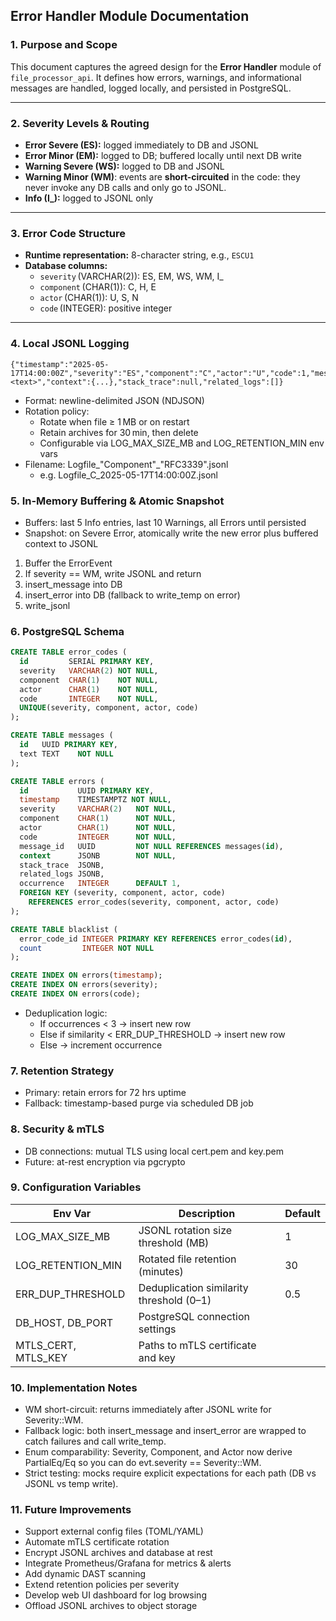 ## Error Handler Module Documentation

### 1. Purpose and Scope
This document captures the agreed design for the **Error Handler** module of `file_processor_api`. It defines how errors, warnings, and informational messages are handled, logged locally, and persisted in PostgreSQL.

---

### 2. Severity Levels & Routing
- **Error Severe (ES):** logged immediately to DB and JSONL
- **Error Minor (EM):** logged to DB; buffered locally until next DB write
- **Warning Severe (WS):** logged to DB and JSONL 
- **Warning Minor (WM)**: events are **short-circuited** in the code: they never invoke any DB calls and only go to JSONL.
- **Info (I_):** logged to JSONL only

---

### 3. Error Code Structure
- **Runtime representation:** 8-character string, e.g., `ESCU1`
- **Database columns:**
    - `severity` (VARCHAR(2)): ES, EM, WS, WM, I_
    - `component` (CHAR(1)): C, H, E
    - `actor` (CHAR(1)): U, S, N
    - `code` (INTEGER): positive integer

---

### 4. Local JSONL Logging
```jsonl
{"timestamp":"2025-05-17T14:00:00Z","severity":"ES","component":"C","actor":"U","code":1,"message":"<text>","context":{...},"stack_trace":null,"related_logs":[]}
```

- Format: newline-delimited JSON (NDJSON)
- Rotation policy:
  - Rotate when file ≥ 1 MB or on restart 
  - Retain archives for 30 min, then delete 
  - Configurable via LOG_MAX_SIZE_MB and LOG_RETENTION_MIN env vars 
- Filename: Logfile_"Component"_"RFC3339".jsonl
  - e.g. Logfile_C_2025-05-17T14:00:00Z.jsonl

### 5. In-Memory Buffering & Atomic Snapshot
- Buffers: last 5 Info entries, last 10 Warnings, all Errors until persisted 
- Snapshot: on Severe Error, atomically write the new error plus buffered context to JSONL

1. Buffer the ErrorEvent
2. If severity == WM, write JSONL and return
3. insert_message into DB
4. insert_error into DB (fallback to write_temp on error)
5. write_jsonl

### 6. PostgreSQL Schema
```sql
CREATE TABLE error_codes (
  id         SERIAL PRIMARY KEY,
  severity   VARCHAR(2) NOT NULL,
  component  CHAR(1)    NOT NULL,
  actor      CHAR(1)    NOT NULL,
  code       INTEGER    NOT NULL,
  UNIQUE(severity, component, actor, code)
);

CREATE TABLE messages (
  id   UUID PRIMARY KEY,
  text TEXT    NOT NULL
);

CREATE TABLE errors (
  id           UUID PRIMARY KEY,
  timestamp    TIMESTAMPTZ NOT NULL,
  severity     VARCHAR(2)   NOT NULL,
  component    CHAR(1)      NOT NULL,
  actor        CHAR(1)      NOT NULL,
  code         INTEGER      NOT NULL,
  message_id   UUID         NOT NULL REFERENCES messages(id),
  context      JSONB        NOT NULL,
  stack_trace  JSONB,
  related_logs JSONB,
  occurrence   INTEGER      DEFAULT 1,
  FOREIGN KEY (severity, component, actor, code)
    REFERENCES error_codes(severity, component, actor, code)
);

CREATE TABLE blacklist (
  error_code_id INTEGER PRIMARY KEY REFERENCES error_codes(id),
  count         INTEGER NOT NULL
);

CREATE INDEX ON errors(timestamp);
CREATE INDEX ON errors(severity);
CREATE INDEX ON errors(code);
```
- Deduplication logic:
  - If occurrences < 3 → insert new row 
  - Else if similarity < ERR_DUP_THRESHOLD → insert new row 
  - Else → increment occurrence

### 7. Retention Strategy
- Primary: retain errors for 72 hrs uptime 
- Fallback: timestamp-based purge via scheduled DB job

### 8. Security & mTLS
- DB connections: mutual TLS using local cert.pem and key.pem 
- Future: at-rest encryption via pgcrypto

### 9. Configuration Variables

| Env Var             | Description                              | Default |
|---------------------|------------------------------------------|---------|
| LOG_MAX_SIZE_MB     | JSONL rotation size threshold (MB)       | 1       |
| LOG_RETENTION_MIN   | Rotated file retention (minutes)         | 30      |
| ERR_DUP_THRESHOLD   | Deduplication similarity threshold (0–1) | 0.5     |
| DB_HOST, DB_PORT    | PostgreSQL connection settings           |         |
| MTLS_CERT, MTLS_KEY | Paths to mTLS certificate and key        |         |

### 10. Implementation Notes
- WM short-circuit: returns immediately after JSONL write for Severity::WM. 
- Fallback logic: both insert_message and insert_error are wrapped to catch failures and call write_temp. 
- Enum comparability: Severity, Component, and Actor now derive PartialEq/Eq so you can do evt.severity == Severity::WM. 
- Strict testing: mocks require explicit expectations for each path (DB vs JSONL vs temp write).

### 11. Future Improvements
- Support external config files (TOML/YAML)
- Automate mTLS certificate rotation 
- Encrypt JSONL archives and database at rest 
- Integrate Prometheus/Grafana for metrics & alerts
- Add dynamic DAST scanning 
- Extend retention policies per severity 
- Develop web UI dashboard for log browsing 
- Offload JSONL archives to object storage